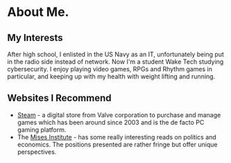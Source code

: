 # About Me.
## My Interests
After high school, I enlisted in the US Navy as an IT, unfortunately being put in the radio side instead of network. Now I'm a student Wake Tech studying cybersecurity. I enjoy playing video games, RPGs and Rhythm games in particular, and keeping up with my health with weight lifting and running.
## Websites I Recommend
  - [Steam](https://store.steampowered.com/) - a digital store from Valve corporation to purchase and manage games which has been around since 2003 and is the de facto PC gaming platform.
  - The [Mises Institute](https://mises.org/) - has some really interesting reads on politics and economics. The positions presented are rather fringe but offer unique perspectives.
